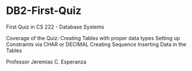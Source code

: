 DB2-First-Quiz
==============

First Quiz in CS 222 - Database Systems 

Coverage of the Quiz:
Creating Tables with proper data types
Setting up Constraints via CHAR or DECIMAL
Creating Sequence
Inserting Data in the Tables

Professor Jeremias C. Esperanza
